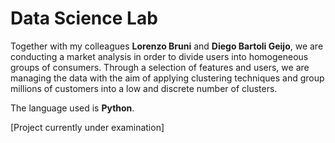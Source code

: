 # Data Science Lab

Together with my colleagues **Lorenzo Bruni** and **Diego Bartoli Geijo**, we are conducting a market analysis in order to divide users into homogeneous groups of consumers. Through a selection of features and users, we are managing the data with the aim of applying clustering techniques and group millions of customers into a low and discrete number of clusters.

The language used is **Python**.

[Project currently under examination]
